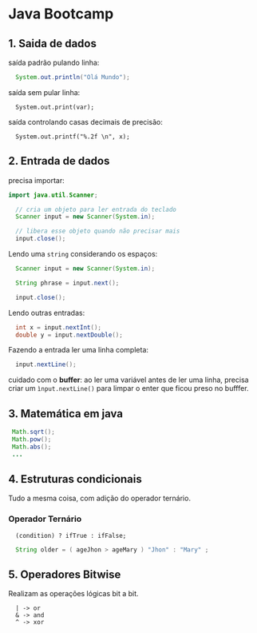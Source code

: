 # **Java Bootcamp**

## 1. **Saida de dados**

saída padrão pulando linha:
```java
  System.out.println("Olá Mundo");
```

saída sem pular linha:
```
  System.out.print(var);
```

saída controlando casas decimais de precisão:
```
  System.out.printf("%.2f \n", x);
```

## 2. **Entrada de dados**

precisa importar:
```java
import java.util.Scanner;
```

```java
  // cria um objeto para ler entrada do teclado
  Scanner input = new Scanner(System.in);

  // libera esse objeto quando não precisar mais
  input.close();
```

Lendo uma `string` considerando os espaços:

```java
  Scanner input = new Scanner(System.in);

  String phrase = input.next();

  input.close();
```

Lendo outras entradas:
```java
  int x = input.nextInt();
  double y = input.nextDouble();
```

Fazendo a entrada ler uma linha completa:

```java
  input.nextLine();
```

cuidado com o **buffer**: ao ler uma variável antes de ler uma linha, precisa criar um `ìnput.nextLine()` para limpar o enter que ficou preso no bufffer.

## 3. **Matemática em java**

 ```java
  Math.sqrt();
  Math.pow();
  Math.abs();
  ...
 ```

 ## 4. **Estruturas condicionais**

 Tudo a mesma coisa, com adição do operador ternário.


 ### **Operador Ternário**

  ```
    (condition) ? ifTrue : ifFalse;
  ```

  ``` java
    String older = ( ageJhon > ageMary ) "Jhon" : "Mary" ;
  ```

## **5. Operadores Bitwise**

Realizam as operações lógicas bit a bit.

```
  | -> or
  & -> and
  ^ -> xor
```